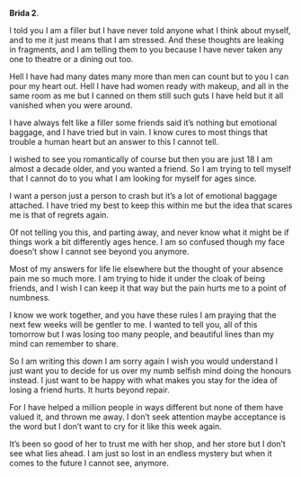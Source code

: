 **Brida 2**.

I told you I am a filler but I have never told anyone what I think about myself, and to me it just means that I am stressed. And these thoughts are leaking in fragments, and I am telling them to you because I have never taken any one to theatre or a dining out too.

Hell I have had many dates many more than men can count but to you I can pour my heart out. Hell I have had women ready with makeup, and all in the same room as me but I canned on them still such guts I have held but it all vanished when you were around.

I have always felt like a filler some friends said it’s nothing but emotional baggage, and I have tried but in vain. I know cures to most things that trouble a human heart but an answer to this I cannot tell.

I wished to see you romantically of course but then you are just 18 I am almost a decade older, and you wanted a friend. So I am trying to tell myself that I cannot do to you what I am looking for myself for ages since.

I want a person just a person to crash but it’s a lot of emotional baggage attached. I have tried my best to keep this within me but the idea that scares me is that of regrets again.

Of not telling you this, and parting away, and never know what it might be if things work a bit differently ages hence. I am so confused though my face doesn’t show I cannot see beyond you anymore.

Most of my answers for life lie elsewhere but the thought of your absence pain me so much more. I am trying to hide it under the cloak of being friends, and I wish I can keep it that way but the pain hurts me to a point of numbness.

I know we work together, and you have these rules I am praying that the next few weeks will be gentler to me. I wanted to tell you, all of this tomorrow but I was losing too many people, and beautiful lines than my mind can remember to share.

So I am writing this down I am sorry again I wish you would understand I just want you to decide for us over my numb selfish mind doing the honours instead. I just want to be happy with what makes you stay for the idea of losing a friend hurts. It hurts beyond repair.

For I have helped a million people in ways different but none of them have valued it, and thrown me away. I don’t seek attention maybe acceptance is the word but I don’t want to cry for it like this week again.

It’s been so good of her to trust me with her shop, and her store but I don’t see what lies ahead. I am just so lost in an endless mystery but when it comes to the future I cannot see, anymore.
